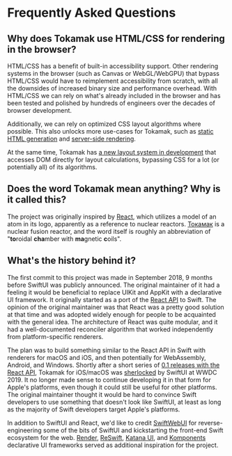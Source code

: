 # Frequently Asked Questions

## Why does Tokamak use HTML/CSS for rendering in the browser?

HTML/CSS has a benefit of built-in accessibility support. Other rendering systems in the browser (such as Canvas or WebGL/WebGPU)
that bypass HTML/CSS would have to reimplement accessibility from scratch, with all the downsides of increased binary
size and performance overhead. With HTML/CSS we can rely on what's already included in the browser and has been tested and polished
by hundreds of engineers over the decades of browser development.

Additionally, we can rely on optimized CSS layout algorithms where possible. This also unlocks more use-cases for Tokamak, such as
[static HTML generation](https://github.com/TokamakUI/TokamakPublish) and [server-side rendering](https://github.com/TokamakUI/TokamakVapor).

At the same time, Tokamak has [a new layout system in development](https://github.com/TokamakUI/Tokamak/pull/472) that accesses
DOM directly for layout calculations, bypassing CSS for a lot (or potentially all) of its algorithms.

## Does the word Tokamak mean anything? Why is it called this?

The project was originally inspired by [React](https://reactjs.org), which utilizes a model of an atom in its logo,
apparently as a reference to nuclear reactors. [Токамак](https://en.wikipedia.org/wiki/Tokamak) is a nuclear fusion reactor, and 
the word itself is roughly an abbreviation of "**to**roidal **cha**mber with **ma**gnetic **c**oils".

##  What's the history behind it?

The first commit to this project was made in September 2018, 9 months before SwiftUI was publicly announced. The original maintainer of
it had a feeling it would be beneficial to replace UIKit and AppKit with a declarative UI framework. It originally started
as a port of the [React API](https://reactjs.org/) to Swift. The opinion of the original maintainer was that React was a pretty good
solution at that time and was adopted widely enough for people to be acquainted with the general idea. The architecture of React
was quite modular, and it had a well-documented reconciler algorithm that worked independently from platform-specific renderers.

The plan was to build something similar to the React API in Swift with renderers for macOS and iOS, and then potentially for
WebAssembly, Android, and Windows. Shortly after a short series of [0.1 releases with the React
API](https://github.com/swiftwasm/Tokamak/blob/0.1.2/README.md), Tokamak for iOS/macOS was [sherlocked](https://en.wikipedia.org/wiki/Sherlock_(software)#Sherlocked_as_a_term) by
SwiftUI at WWDC 2019. It no longer made sense to continue developing it in that form for Apple's platforms, even though it could
still be useful for other platforms. The original maintainer thought it would be hard to convince Swift developers to use something
that doesn't look like SwiftUI, at least as long as the majority of Swift developers target Apple's platforms. 

In addition to SwiftUI and React, we'd like to credit [SwiftWebUI](https://github.com/SwiftWebUI/SwiftWebUI) for reverse-engineering
some of the bits of SwiftUI and kickstarting the front-end Swift ecosystem for the web. [Render](https://github.com/alexdrone/Render),
[ReSwift](https://github.com/ReSwift/ReSwift), [Katana UI](https://github.com/BendingSpoons/katana-ui-swift), and
[Komponents](https://github.com/freshOS/Komponents) declarative UI frameworks served as additional inspiration for the project.
